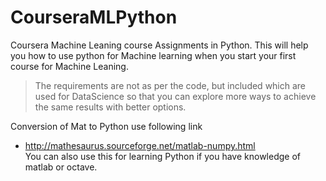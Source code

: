 # CourseraMLPython
Coursera Machine Leaning course Assignments in Python. This will help you how to use python for Machine learning when you start your first course for Machine Leaning.

> The requirements are not as per the code, but included which are used for DataScience so that you can explore more ways to achieve the same results with better options.

Conversion of Mat to Python use following link  
* http://mathesaurus.sourceforge.net/matlab-numpy.html      
You can also use this for learning Python if you have knowledge of matlab or octave.


